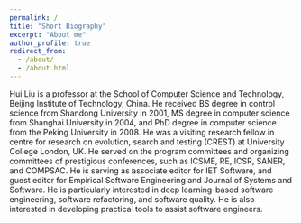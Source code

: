 ```yaml
---
permalink: /
title: "Short Biography"
excerpt: "About me"
author_profile: true
redirect_from: 
  - /about/
  - /about.html
---
```


Hui Liu is a professor at the School of Computer Science and Technology, Beijing Institute of Technology, China.	He received BS degree in control science from Shandong University in 2001, MS degree in computer science from Shanghai University in 2004, and PhD degree in computer science from the Peking University in 2008. He was a visiting research fellow in centre for research on evolution, search and testing (CREST) at University College London, UK. He served on the program committees and organizing committees of prestigious conferences, such as ICSME, RE, ICSR, SANER, and COMPSAC.  He is serving as associate editor for IET Software, and guest editor for Empirical Software Engineering and Journal of Systems and Software.  He is particularly interested in deep learning-based software engineering, software refactoring, and software quality. He is also interested in developing practical tools to assist software engineers.


